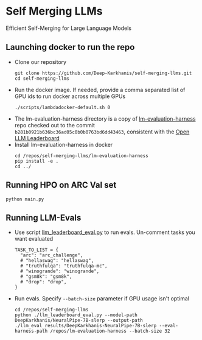 # Self Merging LLMs
Efficient Self-Merging for Large Language Models

## Launching docker to run the repo
- Clone our repository 
  ```
  git clone https://github.com/Deep-Karkhanis/self-merging-llms.git
  cd self-merging-llms
  ```
- Run the docker image. If needed, provide a comma separated list of GPU ids to run docker across multiple GPUs
  ```
  ./scripts/lambdadocker-default.sh 0
  ```
- The lm-evaluation-harness directory is a copy of [lm-evaluation-harness](https://github.com/EleutherAI/lm-evaluation-harness.git) repo checked out to the commit `b281b0921b636bc36ad05c0b0b0763bd6dd43463`, consistent with the [Open LLM Leaderboard](https://huggingface.co/spaces/HuggingFaceH4/open_llm_leaderboard)
- Install lm-evaluation-harness in docker
  ```
  cd /repos/self-merging-llms/lm-evaluation-harness
  pip install -e .
  cd ../
  ```
  
## Running HPO on ARC Val set
  ```
  python main.py
  ```

## Running LLM-Evals 
- Use script [llm_leaderboard_eval.py](https://github.com/Deep-Karkhanis/self-merging-llms/blob/main/llm_leaderboard_eval.py) to run evals. Un-comment tasks you want evaluated
  ```
  TASK_TO_LIST = {
    "arc": "arc_challenge",
    # "hellaswag": "hellaswag",
    # "truthfulqa": "truthfulqa-mc",
    # "winogrande": "winogrande",
    # "gsm8k": "gsm8k",
    # "drop": "drop",
  }
  ```
- Run evals. Specify `--batch-size` parameter if GPU usage isn't optimal 
  ```
  cd /repos/self-merging-llms
  python ./llm_leaderboard_eval.py --model-path DeepKarkhanis/NeuralPipe-7B-slerp --output-path ./llm_eval_results/DeepKarkhanis-NeuralPipe-7B-slerp --eval-harness-path /repos/lm-evaluation-harness --batch-size 32
  ```
